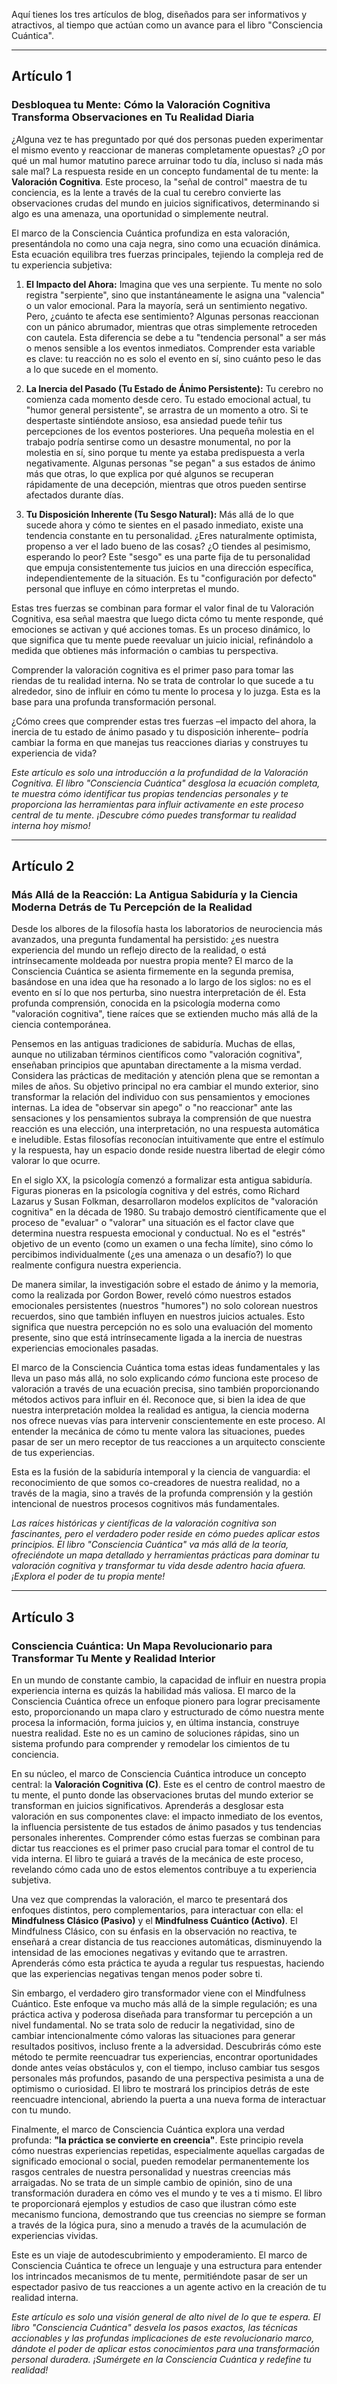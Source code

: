 Aquí tienes los tres artículos de blog, diseñados para ser informativos y atractivos, al tiempo que actúan como un avance para el libro "Consciencia Cuántica".

---

## Artículo 1

### Desbloquea tu Mente: Cómo la Valoración Cognitiva Transforma Observaciones en Tu Realidad Diaria



¿Alguna vez te has preguntado por qué dos personas pueden experimentar el mismo evento y reaccionar de maneras completamente opuestas? ¿O por qué un mal humor matutino parece arruinar todo tu día, incluso si nada más sale mal? La respuesta reside en un concepto fundamental de tu mente: la **Valoración Cognitiva**. Este proceso, la "señal de control" maestra de tu conciencia, es la lente a través de la cual tu cerebro convierte las observaciones crudas del mundo en juicios significativos, determinando si algo es una amenaza, una oportunidad o simplemente neutral.

El marco de la Consciencia Cuántica profundiza en esta valoración, presentándola no como una caja negra, sino como una ecuación dinámica. Esta ecuación equilibra tres fuerzas principales, tejiendo la compleja red de tu experiencia subjetiva:

1.  **El Impacto del Ahora:** Imagina que ves una serpiente. Tu mente no solo registra "serpiente", sino que instantáneamente le asigna una "valencia" o un valor emocional. Para la mayoría, será un sentimiento negativo. Pero, ¿cuánto te afecta ese sentimiento? Algunas personas reaccionan con un pánico abrumador, mientras que otras simplemente retroceden con cautela. Esta diferencia se debe a tu "tendencia personal" a ser más o menos sensible a los eventos inmediatos. Comprender esta variable es clave: tu reacción no es solo el evento en sí, sino cuánto peso le das a lo que sucede en el momento.

2.  **La Inercia del Pasado (Tu Estado de Ánimo Persistente):** Tu cerebro no comienza cada momento desde cero. Tu estado emocional actual, tu "humor general persistente", se arrastra de un momento a otro. Si te despertaste sintiéndote ansioso, esa ansiedad puede teñir tus percepciones de los eventos posteriores. Una pequeña molestia en el trabajo podría sentirse como un desastre monumental, no por la molestia en sí, sino porque tu mente ya estaba predispuesta a verla negativamente. Algunas personas "se pegan" a sus estados de ánimo más que otras, lo que explica por qué algunos se recuperan rápidamente de una decepción, mientras que otros pueden sentirse afectados durante días.

3.  **Tu Disposición Inherente (Tu Sesgo Natural):** Más allá de lo que sucede ahora y cómo te sientes en el pasado inmediato, existe una tendencia constante en tu personalidad. ¿Eres naturalmente optimista, propenso a ver el lado bueno de las cosas? ¿O tiendes al pesimismo, esperando lo peor? Este "sesgo" es una parte fija de tu personalidad que empuja consistentemente tus juicios en una dirección específica, independientemente de la situación. Es tu "configuración por defecto" personal que influye en cómo interpretas el mundo.

Estas tres fuerzas se combinan para formar el valor final de tu Valoración Cognitiva, esa señal maestra que luego dicta cómo tu mente responde, qué emociones se activan y qué acciones tomas. Es un proceso dinámico, lo que significa que tu mente puede reevaluar un juicio inicial, refinándolo a medida que obtienes más información o cambias tu perspectiva.

Comprender la valoración cognitiva es el primer paso para tomar las riendas de tu realidad interna. No se trata de controlar lo que sucede a tu alrededor, sino de influir en cómo tu mente lo procesa y lo juzga. Esta es la base para una profunda transformación personal.

¿Cómo crees que comprender estas tres fuerzas –el impacto del ahora, la inercia de tu estado de ánimo pasado y tu disposición inherente– podría cambiar la forma en que manejas tus reacciones diarias y construyes tu experiencia de vida?

*Este artículo es solo una introducción a la profundidad de la Valoración Cognitiva. El libro "Consciencia Cuántica" desglosa la ecuación completa, te muestra cómo identificar tus propias tendencias personales y te proporciona las herramientas para influir activamente en este proceso central de tu mente. ¡Descubre cómo puedes transformar tu realidad interna hoy mismo!*

---

## Artículo 2

### Más Allá de la Reacción: La Antigua Sabiduría y la Ciencia Moderna Detrás de Tu Percepción de la Realidad



Desde los albores de la filosofía hasta los laboratorios de neurociencia más avanzados, una pregunta fundamental ha persistido: ¿es nuestra experiencia del mundo un reflejo directo de la realidad, o está intrínsecamente moldeada por nuestra propia mente? El marco de la Consciencia Cuántica se asienta firmemente en la segunda premisa, basándose en una idea que ha resonado a lo largo de los siglos: no es el evento en sí lo que nos perturba, sino nuestra interpretación de él. Esta profunda comprensión, conocida en la psicología moderna como "valoración cognitiva", tiene raíces que se extienden mucho más allá de la ciencia contemporánea.

Pensemos en las antiguas tradiciones de sabiduría. Muchas de ellas, aunque no utilizaban términos científicos como "valoración cognitiva", enseñaban principios que apuntaban directamente a la misma verdad. Considera las prácticas de meditación y atención plena que se remontan a miles de años. Su objetivo principal no era cambiar el mundo exterior, sino transformar la relación del individuo con sus pensamientos y emociones internas. La idea de "observar sin apego" o "no reaccionar" ante las sensaciones y los pensamientos subraya la comprensión de que nuestra reacción es una elección, una interpretación, no una respuesta automática e ineludible. Estas filosofías reconocían intuitivamente que entre el estímulo y la respuesta, hay un espacio donde reside nuestra libertad de elegir cómo valorar lo que ocurre.

En el siglo XX, la psicología comenzó a formalizar esta antigua sabiduría. Figuras pioneras en la psicología cognitiva y del estrés, como Richard Lazarus y Susan Folkman, desarrollaron modelos explícitos de "valoración cognitiva" en la década de 1980. Su trabajo demostró científicamente que el proceso de "evaluar" o "valorar" una situación es el factor clave que determina nuestra respuesta emocional y conductual. No es el "estrés" objetivo de un evento (como un examen o una fecha límite), sino cómo lo percibimos individualmente (¿es una amenaza o un desafío?) lo que realmente configura nuestra experiencia.

De manera similar, la investigación sobre el estado de ánimo y la memoria, como la realizada por Gordon Bower, reveló cómo nuestros estados emocionales persistentes (nuestros "humores") no solo colorean nuestros recuerdos, sino que también influyen en nuestros juicios actuales. Esto significa que nuestra percepción no es solo una evaluación del momento presente, sino que está intrínsecamente ligada a la inercia de nuestras experiencias emocionales pasadas.

El marco de la Consciencia Cuántica toma estas ideas fundamentales y las lleva un paso más allá, no solo explicando *cómo* funciona este proceso de valoración a través de una ecuación precisa, sino también proporcionando métodos activos para influir en él. Reconoce que, si bien la idea de que nuestra interpretación moldea la realidad es antigua, la ciencia moderna nos ofrece nuevas vías para intervenir conscientemente en este proceso. Al entender la mecánica de cómo tu mente valora las situaciones, puedes pasar de ser un mero receptor de tus reacciones a un arquitecto consciente de tus experiencias.

Esta es la fusión de la sabiduría intemporal y la ciencia de vanguardia: el reconocimiento de que somos co-creadores de nuestra realidad, no a través de la magia, sino a través de la profunda comprensión y la gestión intencional de nuestros procesos cognitivos más fundamentales.

*Las raíces históricas y científicas de la valoración cognitiva son fascinantes, pero el verdadero poder reside en cómo puedes aplicar estos principios. El libro "Consciencia Cuántica" va más allá de la teoría, ofreciéndote un mapa detallado y herramientas prácticas para dominar tu valoración cognitiva y transformar tu vida desde adentro hacia afuera. ¡Explora el poder de tu propia mente!*

---

## Artículo 3

### Consciencia Cuántica: Un Mapa Revolucionario para Transformar Tu Mente y Realidad Interior



En un mundo de constante cambio, la capacidad de influir en nuestra propia experiencia interna es quizás la habilidad más valiosa. El marco de la Consciencia Cuántica ofrece un enfoque pionero para lograr precisamente esto, proporcionando un mapa claro y estructurado de cómo nuestra mente procesa la información, forma juicios y, en última instancia, construye nuestra realidad. Este no es un camino de soluciones rápidas, sino un sistema profundo para comprender y remodelar los cimientos de tu conciencia.

En su núcleo, el marco de Consciencia Cuántica introduce un concepto central: la **Valoración Cognitiva (C)**. Este es el centro de control maestro de tu mente, el punto donde las observaciones brutas del mundo exterior se transforman en juicios significativos. Aprenderás a desglosar esta valoración en sus componentes clave: el impacto inmediato de los eventos, la influencia persistente de tus estados de ánimo pasados y tus tendencias personales inherentes. Comprender cómo estas fuerzas se combinan para dictar tus reacciones es el primer paso crucial para tomar el control de tu vida interna. El libro te guiará a través de la mecánica de este proceso, revelando cómo cada uno de estos elementos contribuye a tu experiencia subjetiva.

Una vez que comprendas la valoración, el marco te presentará dos enfoques distintos, pero complementarios, para interactuar con ella: el **Mindfulness Clásico (Pasivo)** y el **Mindfulness Cuántico (Activo)**. El Mindfulness Clásico, con su énfasis en la observación no reactiva, te enseñará a crear distancia de tus reacciones automáticas, disminuyendo la intensidad de las emociones negativas y evitando que te arrastren. Aprenderás cómo esta práctica te ayuda a regular tus respuestas, haciendo que las experiencias negativas tengan menos poder sobre ti.

Sin embargo, el verdadero giro transformador viene con el Mindfulness Cuántico. Este enfoque va mucho más allá de la simple regulación; es una práctica activa y poderosa diseñada para transformar tu percepción a un nivel fundamental. No se trata solo de reducir la negatividad, sino de cambiar intencionalmente cómo valoras las situaciones para generar resultados positivos, incluso frente a la adversidad. Descubrirás cómo este método te permite reencuadrar tus experiencias, encontrar oportunidades donde antes veías obstáculos y, con el tiempo, incluso cambiar tus sesgos personales más profundos, pasando de una perspectiva pesimista a una de optimismo o curiosidad. El libro te mostrará los principios detrás de este reencuadre intencional, abriendo la puerta a una nueva forma de interactuar con tu mundo.

Finalmente, el marco de Consciencia Cuántica explora una verdad profunda: **"la práctica se convierte en creencia"**. Este principio revela cómo nuestras experiencias repetidas, especialmente aquellas cargadas de significado emocional o social, pueden remodelar permanentemente los rasgos centrales de nuestra personalidad y nuestras creencias más arraigadas. No se trata de un simple cambio de opinión, sino de una transformación duradera en cómo ves el mundo y te ves a ti mismo. El libro te proporcionará ejemplos y estudios de caso que ilustran cómo este mecanismo funciona, demostrando que tus creencias no siempre se forman a través de la lógica pura, sino a menudo a través de la acumulación de experiencias vividas.

Este es un viaje de autodescubrimiento y empoderamiento. El marco de Consciencia Cuántica te ofrece un lenguaje y una estructura para entender los intrincados mecanismos de tu mente, permitiéndote pasar de ser un espectador pasivo de tus reacciones a un agente activo en la creación de tu realidad interna.

*Este artículo es solo una visión general de alto nivel de lo que te espera. El libro "Consciencia Cuántica" desvela los pasos exactos, las técnicas accionables y las profundas implicaciones de este revolucionario marco, dándote el poder de aplicar estos conocimientos para una transformación personal duradera. ¡Sumérgete en la Consciencia Cuántica y redefine tu realidad!*